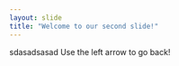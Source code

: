 ```yaml
---
layout: slide
title: "Welcome to our second slide!"
---
```

sdasadsasad
Use the left arrow to go back!
